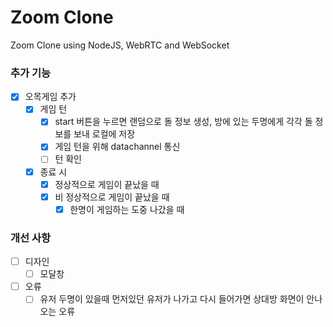 # Zoom Clone

Zoom Clone using NodeJS, WebRTC and WebSocket

### 추가 기능

- [x] 오목게임 추가
  - [x] 게임 턴
    - [x] start 버튼을 누르면 랜덤으로 돌 정보 생성, 방에 있는 두명에게 각각 돌 정보를 보내 로컬에 저장
    - [x] 게임 턴을 위해 datachannel 통신
    - [ ] 턴 확인
  - [x] 종료 시
    - [x] 정상적으로 게임이 끝났을 때
    - [x] 비 정상적으로 게임이 끝났을 때
      - [x] 한명이 게임하는 도중 나갔을 때

### 개선 사항

- [ ] 디자인
  - [ ] 모달창
- [ ] 오류
  - [ ] 유저 두명이 있을때 먼저있던 유저가 나가고 다시 들어가면 상대방 화면이 안나오는 오류
